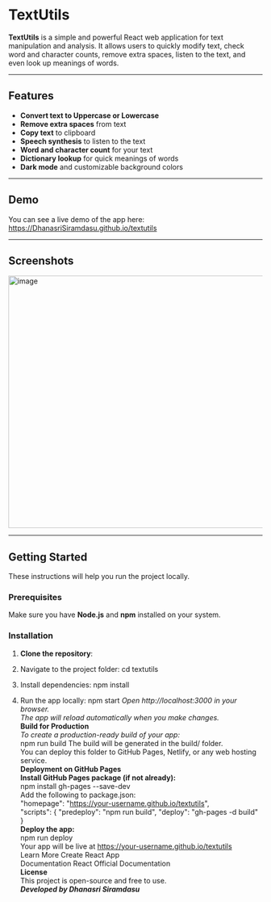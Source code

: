 # TextUtils

**TextUtils** is a simple and powerful React web application for text manipulation and analysis. It allows users to quickly modify text, check word and character counts, remove extra spaces, listen to the text, and even look up meanings of words.

---

## Features

- **Convert text to Uppercase or Lowercase**  
- **Remove extra spaces** from text  
- **Copy text** to clipboard  
- **Speech synthesis** to listen to the text  
- **Word and character count** for your text  
- **Dictionary lookup** for quick meanings of words  
- **Dark mode** and customizable background colors  

---

## Demo

You can see a live demo of the app here:  
https://DhanasriSiramdasu.github.io/textutils

---

## Screenshots

<img width="800" height="500" alt="image" src="https://github.com/user-attachments/assets/2e99b9c4-c1b0-41e0-bfde-d35929a251bc" />


---

## Getting Started

These instructions will help you run the project locally.

### Prerequisites

Make sure you have **Node.js** and **npm** installed on your system.

### Installation

1. **Clone the repository**:

2. Navigate to the project folder:
   cd textutils
3. Install dependencies:
   npm install
4. Run the app locally:
   npm start
   <i>Open http://localhost:3000 in your browser. </br>The app will reload automatically when you make changes.</i></br>
   <b>Build for Production</b> </br><i>To create a production-ready build of your app:</i> </br>npm run build The build will be generated in the build/ folder.</br> You can deploy this folder to GitHub Pages, Netlify, or any web hosting service. </br><b>Deployment on GitHub Pages</b></br> <b>Install GitHub Pages package (if not already):</b> </br>npm install gh-pages --save-dev</br> Add the following to package.json: </br>"homepage": "https://your-username.github.io/textutils", </br>"scripts": { "predeploy": "npm run build", "deploy": "gh-pages -d build" } </br><b>Deploy the app:</b></br> npm run deploy</br> Your app will be live at https://your-username.github.io/textutils </br>Learn More Create React App </br>Documentation React Official Documentation</br> <b>License</b> </br>This project is open-source and free to use.</br> <b><i>Developed by Dhanasri Siramdasu</i></b>
